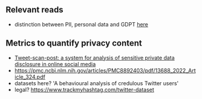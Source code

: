 
## Relevant reads

- distinction between PII, personal data and GDPT [here](https://piwik.pro/blog/what-is-pii-personal-data/)

## Metrics to quantify privacy content

- [Tweet-scan-post: a system for analysis of sensitive private data disclosure in online social media](https://link.springer.com/article/10.1007/s10115-021-01592-2)
- https://pmc.ncbi.nlm.nih.gov/articles/PMC8892403/pdf/13688_2022_Article_324.pdf
- datasets here? 'A behavioural analysis of credulous Twitter users'
- legal? https://www.trackmyhashtag.com/twitter-dataset